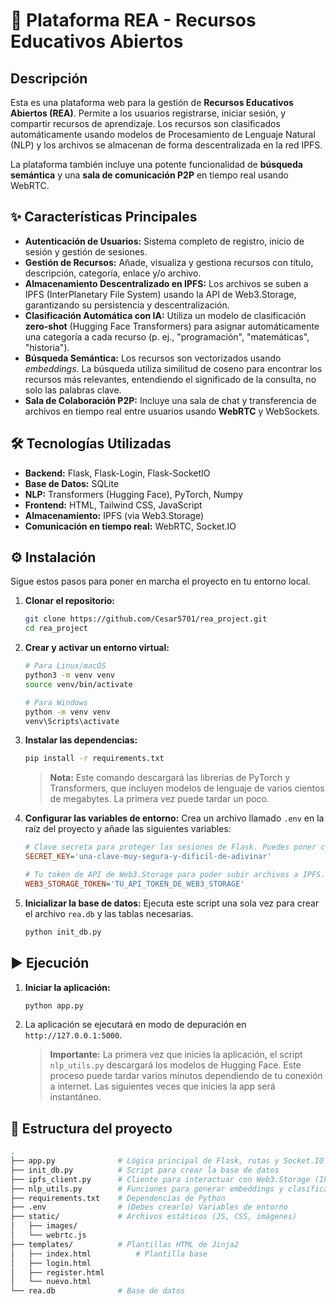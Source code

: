 # 🚀 Plataforma REA - Recursos Educativos Abiertos

## Descripción
Esta es una plataforma web para la gestión de **Recursos Educativos Abiertos (REA)**. Permite a los usuarios registrarse, iniciar sesión, y compartir recursos de aprendizaje. Los recursos son clasificados automáticamente usando modelos de Procesamiento de Lenguaje Natural (NLP) y los archivos se almacenan de forma descentralizada en la red IPFS.

La plataforma también incluye una potente funcionalidad de **búsqueda semántica** y una **sala de comunicación P2P** en tiempo real usando WebRTC.

## ✨ Características Principales
* **Autenticación de Usuarios:** Sistema completo de registro, inicio de sesión y gestión de sesiones.
* **Gestión de Recursos:** Añade, visualiza y gestiona recursos con título, descripción, categoría, enlace y/o archivo.
* **Almacenamiento Descentralizado en IPFS:** Los archivos se suben a IPFS (InterPlanetary File System) usando la API de Web3.Storage, garantizando su persistencia y descentralización.
* **Clasificación Automática con IA:** Utiliza un modelo de clasificación **zero-shot** (Hugging Face Transformers) para asignar automáticamente una categoría a cada recurso (p. ej., "programación", "matemáticas", "historia").
* **Búsqueda Semántica:** Los recursos son vectorizados usando *embeddings*. La búsqueda utiliza similitud de coseno para encontrar los recursos más relevantes, entendiendo el significado de la consulta, no solo las palabras clave.
* **Sala de Colaboración P2P:** Incluye una sala de chat y transferencia de archivos en tiempo real entre usuarios usando **WebRTC** y WebSockets.

## 🛠️ Tecnologías Utilizadas
* **Backend:** Flask, Flask-Login, Flask-SocketIO
* **Base de Datos:** SQLite
* **NLP:** Transformers (Hugging Face), PyTorch, Numpy
* **Frontend:** HTML, Tailwind CSS, JavaScript
* **Almacenamiento:** IPFS (via Web3.Storage)
* **Comunicación en tiempo real:** WebRTC, Socket.IO

## ⚙️ Instalación

Sigue estos pasos para poner en marcha el proyecto en tu entorno local.

1.  **Clonar el repositorio:**
    ```bash
    git clone https://github.com/Cesar5701/rea_project.git
    cd rea_project
    ```

2.  **Crear y activar un entorno virtual:**
    ```bash
    # Para Linux/macOS
    python3 -m venv venv
    source venv/bin/activate

    # Para Windows
    python -m venv venv
    venv\Scripts\activate
    ```

3.  **Instalar las dependencias:**
    ```bash
    pip install -r requirements.txt
    ```
    > **Nota:** Este comando descargará las librerías de PyTorch y Transformers, que incluyen modelos de lenguaje de varios cientos de megabytes. La primera vez puede tardar un poco.

4.  **Configurar las variables de entorno:**
    Crea un archivo llamado `.env` en la raíz del proyecto y añade las siguientes variables:
    ```ini
    # Clave secreta para proteger las sesiones de Flask. Puedes poner cualquier cadena segura.
    SECRET_KEY='una-clave-muy-segura-y-dificil-de-adivinar'

    # Tu token de API de Web3.Storage para poder subir archivos a IPFS.
    WEB3_STORAGE_TOKEN='TU_API_TOKEN_DE_WEB3_STORAGE'
    ```

5.  **Inicializar la base de datos:**
    Ejecuta este script una sola vez para crear el archivo `rea.db` y las tablas necesarias.
    ```bash
    python init_db.py
    ```

## ▶️ Ejecución

1.  **Iniciar la aplicación:**
    ```bash
    python app.py
    ```
2.  La aplicación se ejecutará en modo de depuración en `http://127.0.0.1:5000`.
    > **Importante:** La primera vez que inicies la aplicación, el script `nlp_utils.py` descargará los modelos de Hugging Face. Este proceso puede tardar varios minutos dependiendo de tu conexión a internet. Las siguientes veces que inicies la app será instantáneo.

## 📂 Estructura del proyecto

```bash
.
├── app.py              # Lógica principal de Flask, rutas y Socket.IO
├── init_db.py          # Script para crear la base de datos
├── ipfs_client.py      # Cliente para interactuar con Web3.Storage (IPFS)
├── nlp_utils.py        # Funciones para generar embeddings y clasificar texto
├── requirements.txt    # Dependencias de Python
├── .env                # (Debes crearlo) Variables de entorno
├── static/             # Archivos estáticos (JS, CSS, imágenes)
│   ├── images/
│   └── webrtc.js
├── templates/          # Plantillas HTML de Jinja2
│   ├── index.html          # Plantilla base
│   ├── login.html
│   ├── register.html
│   └── nuevo.html
└── rea.db              # Base de datos